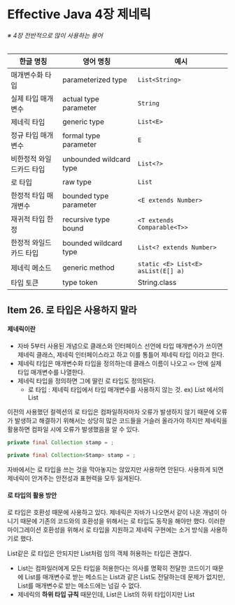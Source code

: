 # Effective Java 4장 제네릭

###### ※ 4장 전반적으로 많이 사용하는 용어

| 한글 명칭                | 영어 명칭               | 예시                               |
| ------------------------ | ----------------------- | ---------------------------------- |
| 매개변수화 타입          | parameterized type      | `List<String>`                     |
| 실제 타입 매개변수       | actual type parameter   | `String`                           |
| 제네릭 타입              | generic type            | `List<E>`                          |
| 정규 타입 매개변수       | formal type parameter   | `E`                                |
| 비한정적 와일드카드 타입 | unbounded wildcard type | `List<?>`                          |
| 로 타입                  | raw type                | `List`                             |
| 한정적 타입 매개변수     | bounded type parameter  | `<E extends Number>`               |
| 재귀적 타입 한정         | recursive type bound    | `<T extends Comparable<T>>`        |
| 한정적 와일드카드 타입   | bounded wildcard type   | `List<? extends Number>`           |
| 제네릭 메소드            | generic method          | `static <E> List<E> asList(E[] a)` |
| 타입 토큰                | type token              | String.class                       |



## Item 26. 로 타입은 사용하지 말라

#### 제네릭이란

* 자바 5부터 사용된 개념으로 클래스와 인터페이스 선언에 타입 매개변수가 쓰이면 제네릭 클래스, 제네릭 인터페이스라고 하고 이를 통틀어 제네릭 타입 이라고 한다.
* 제네릭 타입은 매개변수화 타입을 정의하는데 클래스 이름이 나오고 `<>` 안에 실제 타입 매개변수를 나열한다.
* 제네릭 타입을 정의하면 그에 딸린 로 타입도 정의된다.
  * 로 타입 : 제네릭 타입에서 타입 매개변수를 사용하지 않는 것. ex) List<E> 에서의 List



이전의 사용했던 컬렉션의 로 타입은 컴파일하자마자 오류가 발생하지 않기 때문에 오류가 발생하고 해결하기 위해서는 상당히 많은 코드들을 거슬러 올라가야 하지만 제네릭을 활용하면 컴파일 시에 오류가 발생했음을 알 수 있다.

```java
private final Collection stamp = ;
```

```java
private final Collection<Stamp> stamp = ;
```



자바에서는 로 타입을 쓰는 것을 막아놓지는 않았지만 사용하면 안된다. 사용하게 되면 제네릭이 안겨주는 안전성과 표현력을 모두 잃게된다.



#### 로 타입의 활용 방안

로 타입은 호환성 때문에 사용하고 있다. 제네릭은 자바가 나오면서 같이 나온 개념이 아니기 때문에 기존의 코드와의 호환성을 위해서는 로 타입도 동작을 해야만 했다. 이러한 마이그레이션 호환성을 위해서 로 타입을 지원하고 제네릭 구현에는 소거 방식을 사용하기로 했다. 

List같은 로 타입은 안되지만 List<Object>처럼 임의 객체 허용하는 타입은 괜찮다.

*  List<Object>는 컴파일러에게 모든 타입을 허용한다는 의사를 명확히 전달한 코드이기 때문에 List를 매개변수로 받는 메소드는 List<String>과 같은 List도 전달하는데 문제가 없지만, List<Object>를 매개변수로 받는 메소드에는 넘길 수 없다. 
  * 제네릭의 **하위 타입 규칙** 때문인데, List<String>은 List의 하위 타입이지만 List<Object>의 하위 타입은 아니기 때문이다.
  * List과 같은 로 타입을 매개변수로 사용하면 타입 안정성을 잃게 된다.



```java
public static void main(String[] args) {
    List<String> strings = new ArrayList<>();
    unsafeAdd(strings, Integer.valueOf(42));
    String s = strings.get(0);
    
}

public static void unsafeAdd(List list, Object o) {
    list.add(o);
}
```

이 코드를 실행시키면 strings.get(0)의 결과를 형변환시에 `ClassCastException`이 발생한다. 이는 strings.get(0)이 수행 될 때 컴파일러는 자동으로 타입 매개변수로 선언된 String으로 형변환을 시도하게 되고, 42라는 값은Integer 타입이기에 형변환 예외가 발생하는 것이다.

같은 코드를 로 타입으로 사용하게 되면 아래와 같다.

```java
public static void main(String[] args) {
    List<String> strings = new ArrayList<>();
    unsafeAdd(strings, Integer.valueOf(42));
    String s = strings.get(0);
    
}

public static void unsafeAdd(List<Object> list, Object o) {
    list.add(o);
}
```

이 코드는 바로 컴파일 에러를 발생하며 실행조차 안된다. 이러한 의미로 로 타입을 사용하고 싶은 생각이 들긴 하지만 안전하지 않기 때문에 책에서는 `비한정적 와일드카드 타입`의 사용을 권장한다.

`비한정적 와일드카드` 타입은 제네릭 타입을 쓰고는 싶지만 실제 타입 매개변수가 무엇인지 모르거나 알고싶지 않을 때, 로 타입대신 **물음표를 사용하여 어떤 타입도 담을 수 있는 범용적인 매개변수화 타입이다.**

```java
static int numElementsInCommon(Set<?> s1, Set<?> s2){}
```

로 타입과의 차이점을 이야기하면 간단하게는 안전성의 차이이다. 로 타입의 경우 아무 원소나 넣을 수 있어 안전하지 않지만 와일드카드를 사용하면 어떤 원소도 넣을 수 없기 때문에 컴파일러가 제 역할을 하도록 한다.



#### 로 타입 사용의 예외

##### class 리터럴

클래스 리터럴에는 배열과 기본 타입을 제외하곤 매개변수화 타입을 사용하지 못하게 한다.



##### instanceof 연산자

런타임에는 제네릭 타입 정보가 지워지기 때문에 instanceof 연산자는 와일드카드 타입 이외의 매개변수화 타입에는 적용이 불가능하다. 따라서 아무 역할을 못하는 와일드 카드 타입을 사용하는 것 보다는 로 타입을 사용하는게 깔끔하다.



---



## Item 27. 비검사 경고를 제거하라

제네릭을 사용하면서 주로 나오는 경고

* 비검사 형변환 경고
* 비검사 메소드 호출 경고
* 비검사 매개변수화 가변인수 타입 경고
* 비검사 변환경고



대부분의 비검사 경고는 IDE에서 `warning`으로 표기가 되며 컴파일러에서 지적을 해주기 때문에 쉽게 제거가 가능하고, 자바 7부터 지원하는 `<>`연산자를 이용하여 해결도 가능하다.



##### 가능한 모든 비검사 경고를 제거하라

* 제거하게 되면 코드는 타입 안전성이 보장되어 런타임에 `ClassCastException`이 발생하지 않는다.

##### 경고를 제거할 수 없지만 안전하다고 생각되면 @SuppressWarnings("unchecked")를 사용하라

* 경고 없이 컴파일은 되지만 만약에 문제가 있다면 런타임에는 여전히 `ClassCastException`를 던질 수 있다.

##### @SuppressWarnings 어노테이션은 항상 가능한한 좁은 범위로 적용하자.

##### @SuppressWarnings("unchecked")을 사용할 때 그 경고를 무시해도 되는 안전한 이유를 적어두자.



---



## Item 28. 배열보다는 리스트를 사용하라.



### 배열과 제네릭 타입의 차이점

#### 공변과 불공변

간단하게 말하면 공변은 함께 변한다는 뜻이다. 상위 클래스가 있고 이를 상속하는 하위 클래스가 아래와 같은 코드로 존재한다.

```
Super sub = new Sub();
```

공변은 아래처럼 배열에서도 함께 변해서 적용된다는 뜻입니다.

```
Super[] sub = new Sub[]{};
```

배열은 공변이기 때문에 상위 클래스가 변하게 되면 하위 클래스도 변하게 되지만 제네릭 타입은 그렇지 않다. 또한 배열은 실수를 런타임에서 발견하게 되지만 제네릭의 경우 컴파일 시 오류가 발생하기 때문에 디버깅에도 용이하다.

#### 실체화

배열은 실체화가 가능하다. 

배열은 런타임에도 자신이 담기로 한 원소의 타입을 인지하고 확인하기 때문에 잘못된 배열에 다른 종류의 배열(Long배열에 String 배열)을 넣으려 하면 `ArrayStoreException`이 발생한다.



제네릭은 타입 정보가 런타임에는 소거되어 원소 타입을 컴파일타임에만 검사하며, 런타임에는 알 수 조차 없다.

- 소거는 자바 5 이전 제네릭이 지원되기 전의 레거시 코드와 제네릭 타입을 함께 사용할 수 있게 해주는 메커니즘으로 자바 5가 제네릭으로 순조롭게 전환될 수 있도록 해준다.



이러한 두 가지 차이점으로 인해 제네릭과 배열은 어울리지 않는다. 또한 제네릭 배열은 **타입이 안전하지 않고**, 만약 허용되었을 경우 **컴파일러가 자동 생성한 형변환 코드에서 런타임에 `ClassCastException`가 발생할 수 있다.** 이는 런타임에 `ClassCastException`이 발생하는 일을 막아주겠다고 하는 제네릭 타입 시스템의 취지에 어긋난다.



#### 실체화 불가 타입

정규 타입 매개변수 E, 제네릭 타입 List<E>, 매개변수화 타입 릿 List<String>와 같은 값을 실체화 불가 타입이라 한다. 이러한 값들은 실체화가 되지 않아서 런타임에는 컴파일타임보다 타입 정보를 적게 가지는 타입이다.

* 소거 메커니즘으로 인해 매개변수화 타입 중에서 실체화가 가능한 타입은 List<?>나 Map<?,?>같은 비한정적 와일드카드 타입뿐이다.



또한 제네릭과 가변인수 메소드를 같이 사용하면 경고 메세지를 받게 되는데, 가변인수 메소드를 호출할 때마다 가변인수 매개변수를 담을 배열이 만들어진다. 이 때 이 배열의 원소가 실체화 불가 타입이라면 경고가 발생하게 된다.

* 이 경고는 `@SafeVarags`라는 어노테이션으로 대처할 수 있다.



---



## Item 29. 이왕이면 제네릭 타입으로 만들라



```java
public class Stack {
    private Object[] elements;
    private int size = 0;
    private static final int DEFAULT_INITIAL_CAPACITY = 16;

    public Stack() {
        elements = new Object[DEFAULT_INITIAL_CAPACITY];
    }

    public void push(Object e) {
        ensureCapacity();
        elements[size++] = e;
    }

    public Object pop() {
        if(size == 0) throw new EmptyStackException();
        Object result = elements[--size];
        elements[size] = null;
        return result;
    }
}
```

이 코드는 아이템 7에서 다룬 단순한 코드의 일부이다. 이 코드는 제네릭으로 바꾼다고 하면 시스템에는 아무 문제가 없고, 오히려 지금 코드가 제네릭을 활용하지 않아 불안전한 상태이기 때문에 스택에서 꺼낸 객체를 형변환할 때 런타임 오류가 날 가능성이 있다.

```java
public class Stack<E> {
    private E[] elements;
    private int size = 0;
    private static final int DEFAULT_INITIAL_CAPACITY = 16;

    public Stack() {
        elements = new E[DEFAULT_INITIAL_CAPACITY];
    }

    public void push(E e) {
        ensureCapacity();
        elements[size++] = e;
    }

    public E pop() {
        if(size == 0) throw new EmptyStackException();
        E result = elements[--size];
        elements[size] = null;
        return result;
    }
}
```

제네릭으로 변경은 했지만 전 장에서 말했듯이 `elements = new E[DEFAULT_INITIAL_CAPACITY];`라는 표현에서 우리가 사용하면 안된다고 했던 실체화 불가 타입으로 만들어진 배열이 존재한다. 이 문제는 두 가지 방법으로 해결이 가능하다.



#### 제네릭 배열 생성을 금지하는 제약을 우회하는 방법

기존의 코드를 `elements = (E[]) new Object[DEFAULT_INITIAL_CAPACITY];`로 Object 배열을 생성하고, 제네릭 배열로 형변환 하는 방식이다.

* 이렇게 하면 오류는 해결할 수 있지만, 대신 `Unchecked cast`경고가 생긴다.
  - 이 방식에서는 배열 elements는 private 필드에 저장되며, 클라이언트로 반환되거나 다른 메서드로 전달되는 일이 없습니다. 즉, 비검사 형변환은 안전하기 때문에  `@SuppressWarnings` 어노테이션을 통해 해당 경고를 숨기면 된다.

이 방식은 코드가 짧아서 가독성이 좋다는 장점과 형변환을 배열 생성 시에만 해주면 된다는 장점이 있다.

하지만 배열의 런타임 타입이 컴파일타임 타입과 달라 힙오염이 발생할 수 있다.



#### elements 필드 타입을 Object[]로 바꾸는 방법

```java
public class Stack<E> {
    private Object[] elements;
    private int size = 0;
    private static final int DEFAULT_INITIAL_CAPACITY = 16;

    public Stack() {
        elements = new Object[DEFAULT_INITIAL_CAPACITY];
    }
    ...
}
```

이런 식으로 코드를 변경하면 오류는 없지만 경고가 발생한다. 또한 pop 메소드에서 Object에서 E로 형변환이 되야 하기 때문에 런타임 오류가 발생할 수 있다.

* 경고는 `@SuppressWarnings("unchecked")` 어노테이션을 이용하고, 형변환 문제는 타입캐스팅을 해준다.

  ```java
  @SuppressWarnings("unchecked") E result = (E) elements[--size];
  ```

이 방식은 코드의 길이는 다소 길지만 힙오염이 발생하지 않는다는 장점이 있다.

- - 타임에 ClassCastException이 발생하는 일을 막아주겠다는 제네릭 타입 시스템의 취지에 어긋난다.